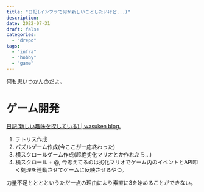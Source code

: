 ```yaml
---
title: "日記(インフラで何か新しいことしたいけど...)"
description:
date: 2022-07-31
draft: false
categories:
  - "drepo"
tags:
  - "infra"
  - "hobby"
  - "game"
---
```


何も思いつかんのだよ。

# ゲーム開発

[日記(新しい趣味を探している) | wasuken blog.](https://blog.londone.net/post/2022/06/16/%E6%97%A5%E8%A8%98%E6%96%B0%E3%81%97%E3%81%84%E8%B6%A3%E5%91%B3%E3%82%92%E6%8E%A2%E3%81%97%E3%81%A6%E3%81%84%E3%82%8B/)

1. テトリス作成
2. パズルゲーム作成(今ここが一応終わった)
3. 横スクロールゲーム作成(超絶劣化マリオとか作れたら…)
4. 横スクロール + @, 今考えてるのは劣化マリオでゲーム内のイベントとAPI叩く処理を連動させてゲームに反映させるやつ。


力量不足とととというただ一点の理由により素直に3を始めることができない。
